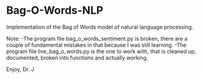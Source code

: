 # Bag-O-Words-NLP

Implementation of the Bag of Words model of natural language processing.

Note:
-The program file bag_o_words_sentiment.py is broken, there are a couple of fundamental mistakes in that because I was still learning.
-The program file live_bag_o_words.py is the one to work with, that is cleaned up, documented, broken into functions and actually working.

Enjoy,
Dr. J
